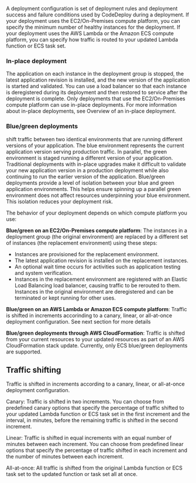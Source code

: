 A deployment configuration is set of deployment rules and deployment success and failure 
conditions used by CodeDeploy during a deployment. If your deployment uses the 
EC2/On-Premises compute platform, you can specify the minimum number of healthy instances 
for the deployment. If your deployment uses the AWS Lambda or the Amazon ECS compute 
platform, you can specify how traffic is routed to your updated Lambda function or ECS task set.


### In-place deployment

The application on each instance in the deployment group is stopped, the latest application revision is installed, and the new 
version of the application is started and validated. You can use a load balancer 
so that each instance is deregistered during its deployment and then restored to 
service after the deployment is complete. Only deployments that use the EC2/On-Premises 
compute platform can use in-place deployments. For more information about in-place deployments, 
see Overview of an in-place deployment.

### Blue/green deployments

shift traffic between two identical environments that are running different 
versions of your application. The blue environment represents the current application version 
serving production traffic. In parallel, the green environment is staged running a 
different version of your application. 
Traditional deployments with in-place upgrades make it difficult to validate your new
application version in a production deployment while also continuing to run the earlier
version of the application. Blue/green deployments provide a level of isolation between
your blue and green application environments. This helps ensure spinning up a parallel
green environment does not affect resources underpinning your blue environment. This
isolation reduces your deployment risk.

The behavior of your deployment depends on which compute platform you use:

**Blue/green on an EC2/On-Premises compute platform**: 
The instances in a deployment group (the original environment) are replaced by a different
set of instances (the replacement environment) using these steps:

* Instances are provisioned for the replacement environment.
* The latest application revision is installed on the replacement instances.
* An optional wait time occurs for activities such as application testing and system verification.
* Instances in the replacement environment are registered with an Elastic Load Balancing load balancer, causing traffic to be rerouted to them. Instances in the original environment are deregistered and can be terminated or kept running for other uses.

**Blue/green on an AWS Lambda or Amazon ECS compute platform**: 
Traffic is shifted in increments accorinding to a canary, linear, or all-at-once deployment 
configuration. See next section for more details

**Blue/green deployments through AWS CloudFormation**: Traffic is shifted from your current resources 
to your updated resources as part of an AWS CloudFormation stack update. Currently, only 
ECS blue/green deployments are supported.


## Traffic shifting


Traffic is shifted in increments according to a canary, linear, or all-at-once deployment 
configuration. 

Canary: Traffic is shifted in two increments. You can choose from predefined canary options 
that specify the percentage of traffic shifted to your updated Lambda function or ECS task 
set in the first increment and the interval, in minutes, before the remaining traffic is shifted in the second increment.

Linear: Traffic is shifted in equal increments with an equal number of minutes between each 
increment. You can choose from predefined linear options that specify the percentage of 
traffic shifted in each increment and the number of minutes between each increment.

All-at-once: All traffic is shifted from the original Lambda function or ECS task set to the 
updated function or task set all at once.
